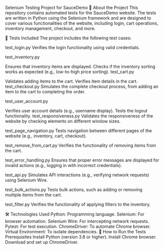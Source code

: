 Selenium Testing Project for SauceDemo
📖 About the Project
This repository contains automated tests for the SauceDemo website. The tests are written in Python using the Selenium framework and are designed to cover various functionalities of the website, including login, cart operations, inventory management, checkout, and more.

🧪 Tests Included
The project includes the following test cases:

test_login.py
Verifies the login functionality using valid credentials.

test_inventory.py

Ensures that inventory items are displayed.
Checks if the inventory sorting works as expected (e.g., low-to-high price sorting).
test_cart.py

Validates adding items to the cart.
Verifies item details in the cart.
test_checkout.py
Simulates the complete checkout process, from adding an item to the cart to completing the order.

test_user_account.py

Verifies user account details (e.g., username display).
Tests the logout functionality.
test_responsiveness.py
Validates the responsiveness of the website by checking elements on different window sizes.

test_page_navigation.py
Tests navigation between different pages of the website (e.g., inventory, cart, checkout).

test_remove_from_cart.py
Verifies the functionality of removing items from the cart.

test_error_handling.py
Ensures that proper error messages are displayed for invalid actions (e.g., logging in with incorrect credentials).

test_api.py
Simulates API interactions (e.g., verifying network requests) using Selenium Wire.

test_bulk_actions.py
Tests bulk actions, such as adding or removing multiple items from the cart.

test_filter.py
Verifies the functionality of applying filters to the inventory.

🛠 Technologies Used
Python: Programming language.
Selenium: For browser automation.
Selenium Wire: For intercepting network requests.
Pytest: For test execution.
ChromeDriver: To automate Chrome browser.
Virtual Environment: To isolate dependencies.
🚀 How to Run the Tests
Prerequisites
Install Python (version 3.8 or higher).
Install Chrome browser.
Download and set up ChromeDriver.
